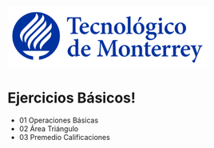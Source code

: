 ![Tec de Monterrey](images/logotecmty.png)
# Ejercicios Básicos!

- 01 Operaciones Básicas
- 02 Área Triángulo
- 03 Premedio Calificaciones
